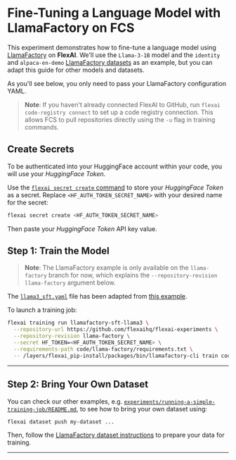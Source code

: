 # Fine-Tuning a Language Model with LlamaFactory on FCS

This experiment demonstrates how to fine-tune a language model using [LlamaFactory](https://github.com/hiyouga/LLaMA-Factory) on **FlexAI**. We'll use the `Llama-3-1B` model and the `identity` and `alpaca-en-demo` [LlamaFactory datasets](https://github.com/hiyouga/LLaMA-Factory/tree/main/data) as an example, but you can adapt this guide for other models and datasets.

As you'll see below, you only need to pass your LlamaFactory configuration YAML.

> **Note**: If you haven't already connected FlexAI to GitHub, run `flexai code-registry connect` to set up a code registry connection. This allows FCS to pull repositories directly using the `-u` flag in training commands.

## Create Secrets

To be authenticated into your HuggingFace account within your code, you will use your _HuggingFace Token_.

Use the [`flexai secret create` command](https://docs.flex.ai/commands/secret) to store your _HuggingFace Token_ as a secret. Replace `<HF_AUTH_TOKEN_SECRET_NAME>` with your desired name for the secret:

```bash
flexai secret create <HF_AUTH_TOKEN_SECRET_NAME>
```

Then paste your _HuggingFace Token_ API key value.

## Step 1: Train the Model

> **Note**: The LlamaFactory example is only available on the `llama-factory` branch for now, which explains the `--repository-revision llama-factory` argument below.

The [`llama3_sft.yaml`](../../code/llama-factory/llama3_sft.yaml) file has been adapted from [this example](https://github.com/hiyouga/LLaMA-Factory/blob/0b188ca00c9de9efee63807e72e444ea74195da5/examples/train_full/llama3_full_sft.yaml#L1).

To launch a training job:

```bash
flexai training run llamafactory-sft-llama3 \
  --repository-url https://github.com/flexaihq/flexai-experiments \
  --repository-revision llama-factory \
  --secret HF_TOKEN=<HF_AUTH_TOKEN_SECRET_NAME> \
  --requirements-path code/llama-factory/requirements.txt \
  -- /layers/flexai_pip-install/packages/bin/llamafactory-cli train code/llama-factory/llama3_sft.yaml
```

---

## Step 2: Bring Your Own Dataset

You can check our other examples, e.g. [`experiments/running-a-simple-training-job/README.md`](../running-a-simple-training-job/README.md), to see how to bring your own dataset using:

```bash
flexai dataset push my-dataset ...
```

Then, follow the [LlamaFactory dataset instructions](https://github.com/hiyouga/LLaMA-Factory/tree/main/data#readme) to prepare your data for training.

---
